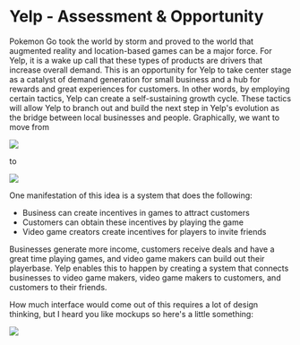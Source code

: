 # Yelp - Assessment & Opportunity
Pokemon Go took the world by storm and proved to the world that augmented reality and location-based games can be a major force. For Yelp, it is a wake up call that these types of products are drivers that increase overall demand. This is an opportunity for Yelp to take center stage as a catalyst of demand generation for small business and a hub for rewards and great experiences for customers. In other words, by employing certain tactics, Yelp can create a self-sustaining growth cycle. These tactics will allow Yelp to branch out and build the next step in Yelp's evolution as the bridge between local businesses and people. Graphically, we want to move from 

![](https://www.lucidchart.com/publicSegments/view/5125317b-ca7b-4e3f-a801-caaca03541d0/image.png)

to

![](https://www.lucidchart.com/publicSegments/view/08e8f645-b20a-4533-a1ed-9db71161b617/image.png)

One manifestation of this idea is a system that does the following:

* Business can create incentives in games to attract customers
* Customers can obtain these incentives by playing the game
* Video game creators create incentives for players to invite friends

Businesses generate more income, customers receive deals and have a great time playing games, and video game makers can build out their playerbase. Yelp enables this to happen by creating a system that connects businesses to video game makers, video game makers to customers, and customers to their friends.

How much interface would come out of this requires a lot of design thinking, but I heard you like mockups so here's a little something:

![](https://www.lucidchart.com/publicSegments/view/a1f7c2fb-73e6-4f22-8428-ad9cd1780bea/image.png)

